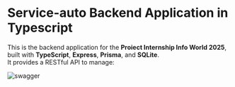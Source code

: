 # Service-auto Backend Application in Typescript

This is the backend application for the **Proiect Internship Info World 2025**, built with **TypeScript**, **Express**, **Prisma**, and **SQLite**.  
It provides a RESTful API to manage:

![swagger](https://github.com/user-attachments/assets/5a4c4737-7eb9-4f8e-ab3a-165a33362251)
